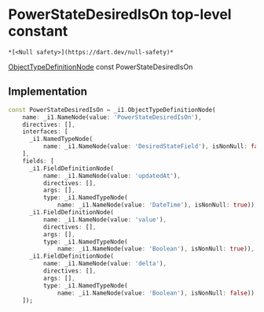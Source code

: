 


# PowerStateDesiredIsOn top-level constant






    *[<Null safety>](https://dart.dev/null-safety)*


[ObjectTypeDefinitionNode](https://pub.dev/documentation/gql/0.13.0/ast/ObjectTypeDefinitionNode-class.html) const PowerStateDesiredIsOn
  







## Implementation

```dart
const PowerStateDesiredIsOn = _i1.ObjectTypeDefinitionNode(
    name: _i1.NameNode(value: 'PowerStateDesiredIsOn'),
    directives: [],
    interfaces: [
      _i1.NamedTypeNode(
          name: _i1.NameNode(value: 'DesiredStateField'), isNonNull: false)
    ],
    fields: [
      _i1.FieldDefinitionNode(
          name: _i1.NameNode(value: 'updatedAt'),
          directives: [],
          args: [],
          type: _i1.NamedTypeNode(
              name: _i1.NameNode(value: 'DateTime'), isNonNull: true)),
      _i1.FieldDefinitionNode(
          name: _i1.NameNode(value: 'value'),
          directives: [],
          args: [],
          type: _i1.NamedTypeNode(
              name: _i1.NameNode(value: 'Boolean'), isNonNull: true)),
      _i1.FieldDefinitionNode(
          name: _i1.NameNode(value: 'delta'),
          directives: [],
          args: [],
          type: _i1.NamedTypeNode(
              name: _i1.NameNode(value: 'Boolean'), isNonNull: false))
    ]);
```








